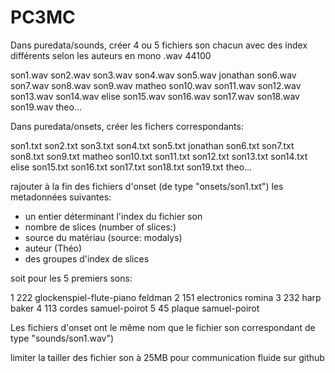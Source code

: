 # PC3MC
Dans puredata/sounds, créer 4 ou 5 fichiers son chacun avec des index différents selon les auteurs
en mono .wav 44100


son1.wav son2.wav son3.wav son4.wav son5.wav jonathan
son6.wav son7.wav son8.wav son9.wav matheo
son10.wav son11.wav son12.wav son13.wav son14.wav elise
son15.wav son16.wav son17.wav son18.wav son19.wav theo...

Dans puredata/onsets, créer les fichers correspondants:

son1.txt son2.txt son3.txt son4.txt son5.txt jonathan
son6.txt son7.txt son8.txt son9.txt matheo
son10.txt son11.txt son12.txt son13.txt son14.txt elise
son15.txt son16.txt son17.txt son18.txt son19.txt theo...


rajouter à la fin des fichiers d'onset (de type "onsets/son1.txt")
les metadonnées suivantes:
- un entier déterminant l'index du fichier son
- nombre de slices (number of slices:)
- source du matériau (source: modalys)
- auteur (Théo)
- des groupes d'index de slices

soit pour les 5 premiers sons:

1 222 glockenspiel-flute-piano feldman
2 151 electronics romina
3 232 harp baker
4 113 cordes samuel-poirot
5 45 plaque samuel-poirot 

Les fichiers d'onset ont le même nom que le fichier son correspondant de type "sounds/son1.wav")

limiter la tailler des fichier son à 25MB pour communication fluide sur github

